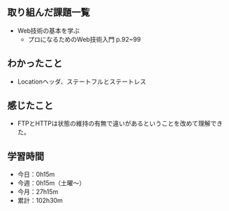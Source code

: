 ## 取り組んだ課題一覧
- Web技術の基本を学ぶ
    - プロになるためのWeb技術入門 p.92~99
## わかったこと
- Locationヘッダ、ステートフルとステートレス
## 感じたこと
- FTPとHTTPは状態の維持の有無で違いがあるということを改めて理解できた。
## 学習時間
- 今日：0h15m
- 今週：0h15m（土曜〜）
- 今月：27h15m
- 累計：102h30m
